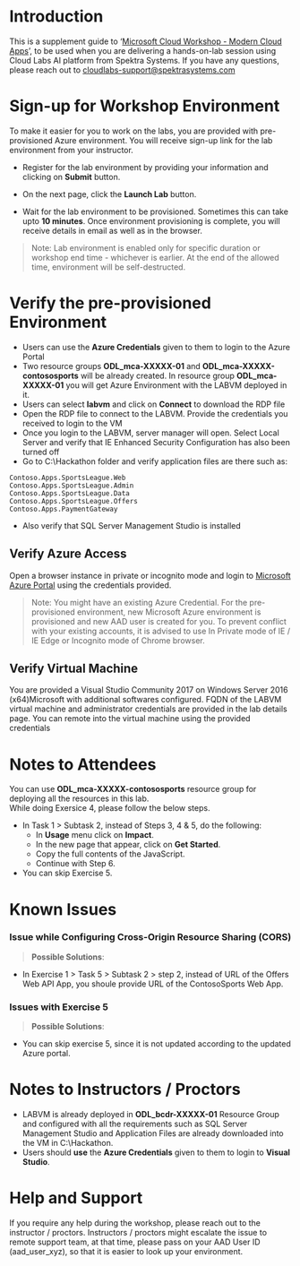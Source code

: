 # Introduction

This is a supplement guide to  ‘[Microsoft Cloud Workshop - Modern Cloud Apps](https://github.com/Microsoft/MCW-Modern-cloud-apps/tree/master/Hands-on%20lab)’, to be used when you are delivering a hands-on-lab session using Cloud Labs AI platform from Spektra Systems. If you have any questions, please reach out to cloudlabs-support@spektrasystems.com

# Sign-up for Workshop Environment

To make it easier for you to work on the labs, you are provided with pre-provisioned Azure environment. You will receive sign-up link for the lab environment from your instructor. 

* Register for the lab environment by providing your information and clicking on **Submit** button.

* On the next page, click the **Launch Lab** button.
 
* Wait for the lab environment to be provisioned. Sometimes this can take upto **10 minutes**. Once environment provisioning is complete, you will receive details in email as well as in the browser.
 
 > Note: Lab environment is enabled only for specific duration or workshop end time - whichever is earlier. At the end of the allowed time, environment will be self-destructed.

# Verify the pre-provisioned Environment

* Users can use the **Azure Credentials** given to them to login to the Azure Portal
* Two resource groups **ODL_mca-XXXXX-01** and **ODL_mca-XXXXX-contososports** will be already created. In resource group **ODL_mca-XXXXX-01** you will get Azure Environment with the LABVM deployed in it.
* Users can select **labvm** and click on **Connect** to download the RDP file
* Open the RDP file to connect to the LABVM. Provide the credentials you received to login to the VM
* Once you login to the LABVM, server manager will open. Select Local Server and verify that IE Enhanced Security Configuration has also been turned off 
* Go to C:\Hackathon folder and verify application files are there such as:
```
Contoso.Apps.SportsLeague.Web 
Contoso.Apps.SportsLeague.Admin 
Contoso.Apps.SportsLeague.Data 
Contoso.Apps.SportsLeague.Offers 
Contoso.Apps.PaymentGateway 
```
* Also verify that SQL Server Management Studio is installed 

## Verify Azure Access

Open a browser instance in private or incognito mode and login to [Microsoft Azure Portal](https://portal.azure.com) using the credentials provided.

> Note: You might have an existing Azure Credential. For the pre-provisioned environment, new Microsoft Azure environment is provisioned and new AAD user is created for you. To prevent conflict with your existing accounts, it is advised to use In Private mode of IE / IE Edge or Incognito mode of Chrome browser.

## Verify Virtual Machine

You are provided a Visual Studio Community 2017 on Windows Server 2016 (x64)Microsoft with additional softwares configured. FQDN of the LABVM virtual machine and administrator credentials are provided in the lab details page. You can remote into the virtual machine using the provided credentials

# Notes to Attendees
You can use **ODL_mca-XXXXX-contososports** resource group for deploying all the resources in this lab.</br>
While doing Exersice 4, please follow the below steps.
* In Task 1 > Subtask 2, instead of Steps 3, 4 & 5, do the following:
    * In **Usage** menu click on **Impact**.
    * In the new page that appear, click on **Get Started**.
    * Copy the full contents of the JavaScript.
    * Continue with Step 6.</br>
* You can skip Exercise 5.

# Known Issues

### Issue while Configuring Cross-Origin Resource Sharing (CORS)

> **Possible Solutions**:

* In Exercise 1 > Task 5 > Subtask 2 > step 2, instead of URL of the Offers Web API App, you shoule provide URL of the ContosoSports Web App.
### Issues with Exercise 5

> **Possible Solutions**:

* You can skip exercise 5, since it is not updated according to the updated Azure portal.

# Notes to Instructors / Proctors

* LABVM is already deployed in **ODL_bcdr-XXXXX-01** Resource Group and configured with all the requirements such as SQL Server Management Studio and Application Files are already downloaded into the VM in C:\Hackathon. 
* Users should **use** the **Azure Credentials** given to them to login to **Visual Studio**.

# Help and Support

If you require any help during the workshop, please reach out to the instructor / proctors. Instructors / proctors might escalate the issue to remote support team, at that time, please pass on your AAD User ID (aad_user_xyz), so that it is easier to look up your environment.

